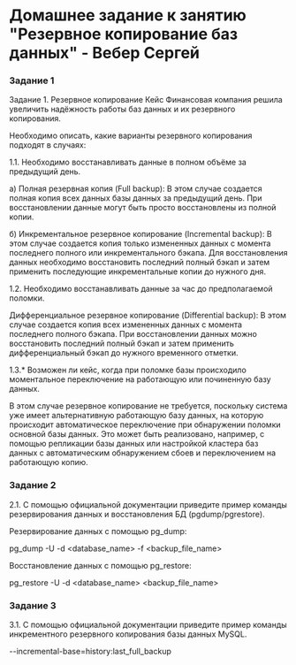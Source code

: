 # Домашнее задание к занятию "Резервное копирование баз данных" - Вебер Сергей


### Задание 1

Задание 1. Резервное копирование
Кейс
Финансовая компания решила увеличить надёжность работы баз данных и их резервного копирования.

Необходимо описать, какие варианты резервного копирования подходят в случаях:

1.1. Необходимо восстанавливать данные в полном объёме за предыдущий день.

a) Полная резервная копия (Full backup): В этом случае создается полная копия всех данных базы данных за предыдущий день. При восстановлении данные могут быть просто восстановлены из полной копии.

б) Инкрементальное резервное копирование (Incremental backup): В этом случае создается копия только измененных данных с момента последнего полного или инкрементального бэкапа. Для восстановления данных необходимо восстановить последний полный бэкап и затем применить последующие инкрементальные копии до нужного дня.


1.2. Необходимо восстанавливать данные за час до предполагаемой поломки.

Дифференциальное резервное копирование (Differential backup): В этом случае создается копия всех измененных данных с момента последнего полного бэкапа. При восстановлении данных можно восстановить последний полный бэкап и затем применить дифференциальный бэкап до нужного временного отметки.


1.3.* Возможен ли кейс, когда при поломке базы происходило моментальное переключение на работающую или починенную базу данных.

В этом случае резервное копирование не требуется, поскольку система уже имеет альтернативную работающую базу данных, на которую происходит автоматическое переключение при обнаружении поломки основной базы данных. Это может быть реализовано, например, с помощью репликации базы данных или настройкой кластера баз данных с автоматическим обнаружением сбоев и переключением на работающую копию.


### Задание 2

2.1. С помощью официальной документации приведите пример команды резервирования данных и восстановления БД (pgdump/pgrestore).


Резервирование данных с помощью pg_dump:

pg_dump -U <username> -d <database_name> -f <backup_file_name>


Восстановление данных с помощью pg_restore:

pg_restore -U <username> -d <database_name> <backup_file_name>



### Задание 3

3.1. С помощью официальной документации приведите пример команды инкрементного резервного копирования базы данных MySQL.

--incremental-base=history:last_full_backup


